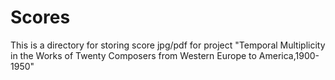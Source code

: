 # Scores
This is a directory for storing score jpg/pdf for project "Temporal Multiplicity in the Works of Twenty Composers from Western Europe to America,1900-1950"
